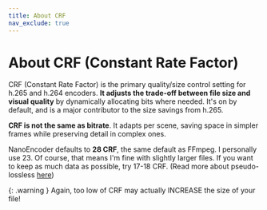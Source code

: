 ```yaml
---
title: About CRF
nav_exclude: true
---
```

# About CRF (Constant Rate Factor)
CRF (Constant Rate Factor) is the primary quality/size control setting for h.265 and h.264 encoders. **It adjusts the trade-off between file size and visual quality** by dynamically allocating bits where needed. It's on by default, and is a major contributor to the size savings from h.265.

**CRF is not the same as bitrate**. It adapts per scene, saving space in simpler frames while preserving detail in complex ones.

NanoEncoder defaults to **28 CRF**, the same default as FFmpeg. I personally use 23. Of course, that means I'm fine with slightly larger files. If you want to keep as much data as possible, try 17-18 CRF. (Read more about pseudo-lossless [here](FAQ.md#lossless-flag))

{: .warning }
Again, too low of CRF may actually INCREASE the size of your file!
